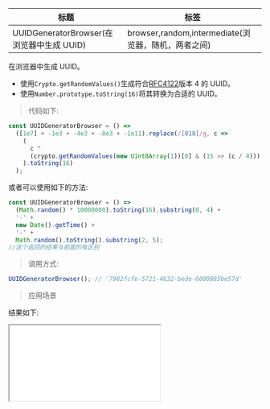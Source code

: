 | 标题                                      | 标签                                                |
| ----------------------------------------- | --------------------------------------------------- |
| UUIDGeneratorBrowser(在浏览器中生成 UUID) | browser,random,intermediate(浏览器，随机，两者之间) |

在浏览器中生成 UUID。

- 使用`Crypto.getRandomValues()`生成符合[RFC4122](https://www.ietf.org/rfc/rfc4122.txt)版本 4 的 UUID。
- 使用`Number.prototype.toString(16)`将其转换为合适的 UUID。

> 代码如下:

```js
const UUIDGeneratorBrowser = () =>
  ([1e7] + -1e3 + -4e3 + -8e3 + -1e11).replace(/[018]/g, c =>
    (
      c ^
      (crypto.getRandomValues(new Uint8Array(1))[0] & (15 >> (c / 4)))
    ).toString(16)
  );
```

或者可以使用如下的方法:

```js
const UUIDGeneratorBrowser = () =>
  (Math.random() * 10000000).toString(16).substring(0, 4) +
  '-' +
  new Date().getTime() +
  '-' +
  Math.random().toString().substring(2, 5);
//这个返回的结果与前面的有区别
```

> 调用方式:

```js
UUIDGeneratorBrowser(); // '7982fcfe-5721-4632-bede-6000885be57d'
```

> 应用场景

<div class="code-editor" data-url="codes/javascript/html/UUIDGeneratorBrowser.html" data-language="html"></div>

结果如下:

<iframe src="codes/javascript/html/UUIDGeneratorBrowser.html"></iframe>
